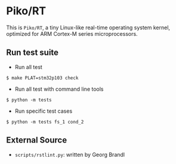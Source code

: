 # Piko/RT

This is `Piko/RT`, a tiny Linux-like real-time operating system kernel, optimized for ARM Cortex-M series microprocessors.


## Run test suite

* Run all test
```shell
$ make PLAT=stm32p103 check
```

* Run all test with command line tools
```shell
$ python -m tests
```

* Run specific test cases
```shell
$ python -m tests fs_1 cond_2
```

## External Source

* `scripts/rstlint.py`: written by Georg Brandl
